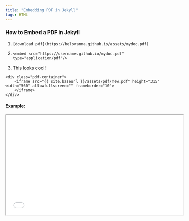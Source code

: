 ```yaml
---
title: "Embedding PDF in Jekyll"
tags: HTML 
---
```


### How to Embed a PDF in Jekyll

1. `[download pdf](https://belovanna.github.io/assets/mydoc.pdf)`

2. `<embed src="https://username.github.io/mydoc.pdf" type="application/pdf"/>`

3.  This looks cool!

```
<div class="pdf-container">
    <iframe src="{{ site.baseurl }}/assets/pdf/new.pdf" height="315" width="560" allowfullscreen="" frameborder="10">
    </iframe>
</div>
```

#### Example:

<div class="pdf-container">
    <iframe src="{{ site.baseurl }}/assets/docs/NeuralNetworkThatComputesSquareRoot.pdf" height="315" width="560" allowfullscreen="" frameborder="10">
    </iframe>
</div>